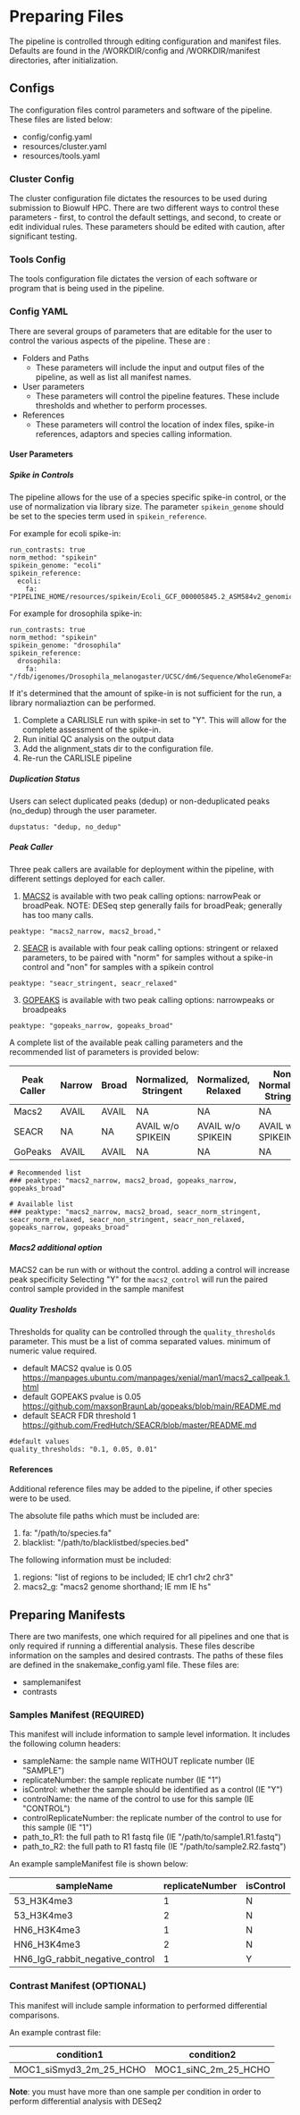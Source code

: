 # Preparing Files

The pipeline is controlled through editing configuration and manifest files. Defaults are found in the /WORKDIR/config and /WORKDIR/manifest directories, after initialization.

## Configs

The configuration files control parameters and software of the pipeline. These files are listed below:

- config/config.yaml
- resources/cluster.yaml
- resources/tools.yaml

### Cluster Config

The cluster configuration file dictates the resources to be used during submission to Biowulf HPC. There are two different ways to control these parameters - first, to control the default settings, and second, to create or edit individual rules. These parameters should be edited with caution, after significant testing.

### Tools Config

The tools configuration file dictates the version of each software or program that is being used in the pipeline.

### Config YAML

There are several groups of parameters that are editable for the user to control the various aspects of the pipeline. These are :

- Folders and Paths
  - These parameters will include the input and output files of the pipeline, as well as list all manifest names.
- User parameters
  - These parameters will control the pipeline features. These include thresholds and whether to perform processes.
- References
  - These parameters will control the location of index files, spike-in references, adaptors and species calling information.

#### User Parameters

##### Spike in Controls

The pipeline allows for the use of a species specific spike-in control, or the use of normalization via library size. The parameter `spikein_genome` should be set to the species term used in `spikein_reference`.

For example for ecoli spike-in:

```
run_contrasts: true
norm_method: "spikein"
spikein_genome: "ecoli"
spikein_reference:
  ecoli:
    fa: "PIPELINE_HOME/resources/spikein/Ecoli_GCF_000005845.2_ASM584v2_genomic.fna"

```

For example for drosophila spike-in:

```
run_contrasts: true
norm_method: "spikein"
spikein_genome: "drosophila"
spikein_reference:
  drosophila:
    fa: "/fdb/igenomes/Drosophila_melanogaster/UCSC/dm6/Sequence/WholeGenomeFasta/genome.fa"

```

If it's determined that the amount of spike-in is not sufficient for the run, a library normaliaztion can be performed.

1. Complete a CARLISLE run with spike-in set to "Y". This will allow for the complete assessment of the spike-in.
2. Run initial QC analysis on the output data
3. Add the alignment_stats dir to the configuration file.
4. Re-run the CARLISLE pipeline

##### Duplication Status

Users can select duplicated peaks (dedup) or non-deduplicated peaks (no_dedup) through the user parameter.

```
dupstatus: "dedup, no_dedup"
```

##### Peak Caller

Three peak callers are available for deployment within the pipeline, with different settings deployed for each caller.

1. [MACS2](https://github.com/macs3-project/MACS) is available with two peak calling options: narrowPeak or broadPeak. NOTE: DESeq step generally fails for broadPeak; generally has too many calls.

```
peaktype: "macs2_narrow, macs2_broad,"
```

2. [SEACR](https://github.com/FredHutch/SEACR) is available with four peak calling options: stringent or relaxed parameters, to be paired with "norm" for samples without a spike-in control and "non" for samples with a spikein control

```
peaktype: "seacr_stringent, seacr_relaxed"
```

3. [GOPEAKS](https://github.com/maxsonBraunLab/gopeaks) is available with two peak calling options: narrowpeaks or broadpeaks

```
peaktype: "gopeaks_narrow, gopeaks_broad"
```

A complete list of the available peak calling parameters and the recommended list of parameters is provided below:

| Peak Caller | Narrow | Broad | Normalized, Stringent | Normalized, Relaxed | Non-Normalized, Stringent | Non-Normalized, Relaxed |
| ----------- | ------ | ----- | --------------------- | ------------------- | ------------------------- | ----------------------- |
| Macs2       | AVAIL  | AVAIL | NA                    | NA                  | NA                        | NA                      |
| SEACR       | NA     | NA    | AVAIL w/o SPIKEIN     | AVAIL w/o SPIKEIN   | AVAIL w/ SPIKEIN          | AVAIL w/ SPIKEIN        |
| GoPeaks     | AVAIL  | AVAIL | NA                    | NA                  | NA                        | NA                      |

```
# Recommended list
### peaktype: "macs2_narrow, macs2_broad, gopeaks_narrow, gopeaks_broad"

# Available list
### peaktype: "macs2_narrow, macs2_broad, seacr_norm_stringent, seacr_norm_relaxed, seacr_non_stringent, seacr_non_relaxed, gopeaks_narrow, gopeaks_broad"
```

##### Macs2 additional option

MACS2 can be run with or without the control. adding a control will increase peak specificity
Selecting "Y" for the `macs2_control` will run the paired control sample provided in the sample manifest

##### Quality Tresholds

Thresholds for quality can be controlled through the `quality_thresholds` parameter. This must be a list of comma separated values. minimum of numeric value required.

- default MACS2 qvalue is 0.05 https://manpages.ubuntu.com/manpages/xenial/man1/macs2_callpeak.1.html
- default GOPEAKS pvalue is 0.05 https://github.com/maxsonBraunLab/gopeaks/blob/main/README.md
- default SEACR FDR threshold 1 https://github.com/FredHutch/SEACR/blob/master/README.md

```
#default values
quality_thresholds: "0.1, 0.05, 0.01"
```

#### References

Additional reference files may be added to the pipeline, if other species were to be used.

The absolute file paths which must be included are:

1. fa: "/path/to/species.fa"
2. blacklist: "/path/to/blacklistbed/species.bed"

The following information must be included:

1. regions: "list of regions to be included; IE chr1 chr2 chr3"
2. macs2_g: "macs2 genome shorthand; IE mm IE hs"

## Preparing Manifests

There are two manifests, one which required for all pipelines and one that is only required if running a differential analysis. These files describe information on the samples and desired contrasts. The paths of these files are defined in the snakemake_config.yaml file. These files are:

- samplemanifest
- contrasts

### Samples Manifest (REQUIRED)

This manifest will include information to sample level information. It includes the following column headers:

- sampleName: the sample name WITHOUT replicate number (IE "SAMPLE")
- replicateNumber: the sample replicate number (IE "1")
- isControl: whether the sample should be identified as a control (IE "Y")
- controlName: the name of the control to use for this sample (IE "CONTROL")
- controlReplicateNumber: the replicate number of the control to use for this sample (IE "1")
- path_to_R1: the full path to R1 fastq file (IE "/path/to/sample1.R1.fastq")
- path_to_R2: the full path to R1 fastq file (IE "/path/to/sample2.R2.fastq")

An example sampleManifest file is shown below:

| sampleName                      | replicateNumber | isControl | controlName                     | controlReplicateNumber | path_to_R1                                                        | path_to_R2                                                        |
| ------------------------------- | --------------- | --------- | ------------------------------- | ---------------------- | ----------------------------------------------------------------- | ----------------------------------------------------------------- |
| 53_H3K4me3                      | 1               | N         | HN6_IgG_rabbit_negative_control | 1                      | PIPELINE_HOME/.test/53_H3K4me3_1.R1.fastq.gz                      | PIPELINE_HOME/.test/53_H3K4me3_1.R2.fastq.gz                      |
| 53_H3K4me3                      | 2               | N         | HN6_IgG_rabbit_negative_control | 1                      | PIPELINE_HOME/.test/53_H3K4me3_2.R1.fastq.gz                      | PIPELINE_HOME/.test/53_H3K4me3_2.R2.fastq.gz                      |
| HN6_H3K4me3                     | 1               | N         | HN6_IgG_rabbit_negative_control | 1                      | PIPELINE_HOME/.test/HN6_H3K4me3_1.R1.fastq.gz                     | PIPELINE_HOME/.test/HN6_H3K4me3_1.R2.fastq.gz                     |
| HN6_H3K4me3                     | 2               | N         | HN6_IgG_rabbit_negative_control | 1                      | PIPELINE_HOME/.test/HN6_H3K4me3_2.R1.fastq.gz                     | PIPELINE_HOME/.test/HN6_H3K4me3_2.R2.fastq.gz                     |
| HN6_IgG_rabbit_negative_control | 1               | Y         | -                               | -                      | PIPELINE_HOME/.test/HN6_IgG_rabbit_negative_control_1.R1.fastq.gz | PIPELINE_HOME/.test/HN6_IgG_rabbit_negative_control_1.R2.fastq.gz |

### Contrast Manifest (OPTIONAL)

This manifest will include sample information to performed differential comparisons.

An example contrast file:

| condition1              | condition2           |
| ----------------------- | -------------------- |
| MOC1_siSmyd3_2m_25_HCHO | MOC1_siNC_2m_25_HCHO |

**Note**: you must have more than one sample per condition in order to perform differential analysis with DESeq2
